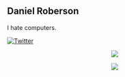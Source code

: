 ## Daniel Roberson

I hate computers.

[![Twitter](https://img.shields.io/twitter/follow/dmfroberson?style=social)](https://twitter.com/dmfroberson)

<p align="center">
  <img src="https://github-readme-stats.vercel.app/api?username=droberson&show_icons=true&theme=radical" />
</p>

<p align="center">
  <img src="https://github-readme-stats.vercel.app/api/top-langs/?username=droberson&layout=compact&theme=radical&langs_count=10" />
</p>
